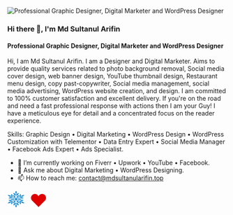 ![Professional Graphic Designer, Digital Marketer and WordPress Designer](https://media.licdn.com/dms/image/D5616AQFj1n_OA0B_Ww/profile-displaybackgroundimage-shrink_350_1400/0/1695113343883?e=1700697600&v=beta&t=JarloFFa-nHYw1-B79B7FM_0Be0hBZdLuLbVb7lDXIU)

### Hi there 👋, I'm Md Sultanul Arifin
#### Professional Graphic Designer, Digital Marketer and WordPress Designer


Hi, I am Md Sultanul Arifin. I am a Designer and Digital Marketer. Aims to provide quality services related to photo background removal, Social media cover design, web banner design, YouTube thumbnail design, Restaurant menu design, copy past-copywriter, Social media management, social media advertising, WordPress website creation, and design. I am committed to 100% customer satisfaction and excellent delivery. If you're on the road and need a fast professional response with actions then I am your Guy! I have a meticulous eye for detail and a concentrated focus on the reader experience.

Skills: Graphic Design • Digital Marketing • WordPress Design • WordPress Customization with Telementor • Data Entry Expert • Social Media Manager • Facebook Ads Expert • Ads Specialist.

- 🔭 I’m currently working on Fiverr • Upwork • YouTube • Facebook. 
- 💬 Ask me about Digital Marketing • WordPress Designing. 
- 📫 How to reach me: contact@mdsultanularifin.top 




<a href='https://archiveprogram.github.com/'><img src='https://raw.githubusercontent.com/acervenky/animated-github-badges/master/assets/acbadge.gif' width='40' height='40'></a> <a href='https://docs.github.com/en/github/supporting-the-open-source-community-with-github-sponsors'><img src='https://raw.githubusercontent.com/acervenky/animated-github-badges/master/assets/sponsorbadge.gif' width='35' height='35'></a> 

